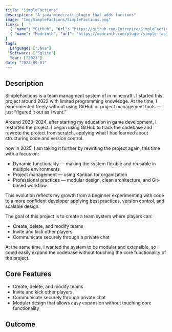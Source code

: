 ```yaml
---
title: "SimpleFactions"
description: "A java minecraft plugin that adds factions"
image: "Img/SimpleFactions/SimpleFactions.png"
links: [
  { "name": "GitHub", "url": "https://github.com/Entropire/SimpleFactions" },
  { "name": "Modrinth", "url": "https://modrinth.com/plugin/simple-factions" }
]
tags:
  Language: ["Java"]
  Software: ["Sqlite"]
  Year: ["2023"]
date: "2023-09-01"
---
```


## Description
SimpleFactions is a team managment system of in minecraft .
I started this project around 2022 with limited programming knowledge. 
At the time, I experimented freely without using GitHub or project management tools — I just “figured it out as I went.”

Around 2023–2024, after starting my education in game development, I restarted the project. 
I began using GitHub to track the codebase and rewrote the project from scratch, 
applying what I had learned about structuring code and version control.

now in 2025, I am taking it further by rewriting the project again, this time with a focus on: 

- Dynamic functionality — making the system flexible and reusable in multiple environments
- Project management — using Kanban for organization
- Professional practices — modular design, clean architecture, and Git-based workflow

This evolution reflects my growth from a beginner experimenting with code to a more confident developer applying best practices, version control, and scalable design.

The goal of this project is to create a team system where players can:
- Create, delete, and modify teams
- Invite and kick other players
- Communicate securely through a private chat

At the same time, I wanted the system to be modular and extensible, so I could easily expand the codebase without touching the core functionality of the project.

## Core Features
- Create, delete, and modify teams
- Invite and kick other players
- Communicate securely through private chat 
- Modular design that allows easy expansion without touching core functionality

## Outcome

